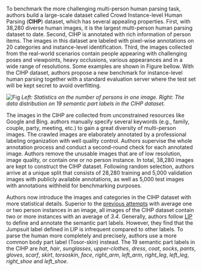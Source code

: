 To benchmark the more challenging multi-person human parsing task, authors build a large-scale dataset called Crowd Instance-level Human Parsing (**CIHP**) dataset, which has several appealing properties. First, with 38,280 diverse human images, it is the largest multi-person human parsing dataset to date. Second, CIHP is annotated with rich information of person items. The images in this dataset are labeled with pixel-wise annotations on 20 categories and instance-level identification. Third, the images collected from the real-world scenarios contain people appearing with challenging poses and viewpoints, heavy occlusions, various appearances and in a wide range of resolutions. Some examples are shown in Figure bellow. With the CIHP dataset, authors propose a new benchmark for instance-level human parsing together with a standard evaluation server where the test set will be kept secret to avoid overfitting.

![Fig](https://i.ibb.co/dkJqhXN/Screenshot-2023-09-29-131552.png)
<i> Left: Statistics on the number of persons in one image. Right: The data distribution on 19 semantic part labels in the CIHP dataset.</i>

The images in the CIHP are collected from unconstrained resources like Google and Bing. authors manually specify several keywords (e.g., family, couple, party, meeting, etc.) to gain a great diversity of multi-person images. The crawled images are elaborately annotated by a professional labeling organization with well quality control. Authors supervise the whole annotation process and conduct a second-round check for each annotated image. Authors remove the unusable images that are of low resolution, image quality, or contain one or no person instance. In total, 38,280 images are kept to construct the CIHP dataset. Following random selection, authors arrive at a unique split that consists of 28,280 training and 5,000 validation images with publicly available annotations, as well as 5,000 test images with annotations withheld for benchmarking purposes.

Authors now introduce the images and categories in the CIHP dataset with more statistical details. Superior to the [previous attempts](https://ieeexplore.ieee.org/document/7410520) with average one or two person instances in an image, all images of the CIHP dataset contain two or more instances with an average of <i>3.4</i>. Generally, authors follow [LIP](https://arxiv.org/abs/1703.05446) to define and annotate the semantic part labels. However, they find that the Jumpsuit label defined in LIP is infrequent compared to other labels. To parse the human more completely and precisely, authors use a more common body part label (Tosor-skin) instead. The 19 semantic part labels in the CIHP are *hat*, *hair*, *sunglasses*, *upper-clothes*, *dress*, *coat*, *socks*, *pants*, *gloves*, *scarf*, *skirt*, *torsoskin*, *face*, *right_arm*, *left_arm*, *right_leg*, *left_leg*, *right_shoe* and *left_shoe*. 
